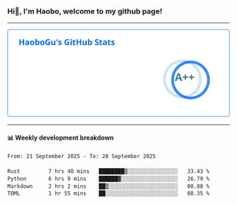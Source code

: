 <!--<h2 align="center"> Hi👋, I'm Haobo, welcome to my github page! </h2>-->
### Hi👋, I'm Haobo, welcome to my github page!
-------

<img href="https://github.com/HaoboGu" src="assets/stats.svg" alt="github stats" /> 

-------

#### 📊 **Weekly development breakdown**
<!--START_SECTION:waka-->

```txt
From: 21 September 2025 - To: 28 September 2025

Rust         7 hrs 40 mins   ████████▒░░░░░░░░░░░░░░░░   33.43 %
Python       6 hrs 9 mins    ██████▓░░░░░░░░░░░░░░░░░░   26.79 %
Markdown     2 hrs 2 mins    ██▒░░░░░░░░░░░░░░░░░░░░░░   08.88 %
TOML         1 hr 55 mins    ██░░░░░░░░░░░░░░░░░░░░░░░   08.35 %
```

<!--END_SECTION:waka-->
<!--
backup url: https://github-readme-status-dusky-ten.vercel.app/api?username=HaoboGu&count_private=true&show_icons=true&theme=transparent&border_color=2f80ed
-->
<!--
**HaoboGu/HaoboGu** is a ✨ _special_ ✨ repository because its `README.md` (this file) appears on your GitHub profile.

Here are some ideas to get you started:

- 🔭 I’m currently working on AI-assisted programming tools
- 🌱 I’m currently learning ...
- 👯 I’m looking to collaborate on ...
- 🤔 I’m looking for help with ...
- 💬 Ask me about ...
- 📫 How to reach me: ...
- 😄 Pronouns: ...
- ⚡ Fun fact: ...
-->
